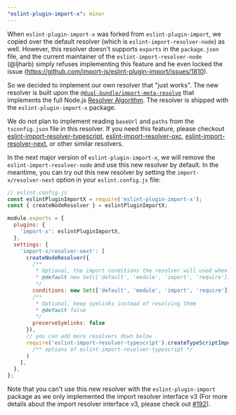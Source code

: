 ```yaml
---
"eslint-plugin-import-x": minor
---
```


When `eslint-plugin-import-x` was forked from `eslint-plugin-import`, we copied over the default resolver (which is `eslint-import-resolver-node`) as well. However, this resolver doesn't supports `exports` in the `package.json` file, and the current maintainer of the `eslint-import-resolver-node` (@ljharb) simply refuses implementing this feature and he even locked the issue (https://github.com/import-js/eslint-plugin-import/issues/1810).

So we decided to implement our own resolver that "just works". The new resolver is built upon the [`@dual-bundle/import-meta-resolve`](https://www.npmjs.com/package/@dual-bundle/import-meta-resolve) that implements the full Node.js [Resolver Algorithm](https://nodejs.org/dist/v14.21.3/docs/api/esm.html#esm_resolver_algorithm). The resolver is shipped with the `eslint-plugin-import-x` package.

We do not plan to implement reading `baseUrl` and `paths` from the `tsconfig.json` file in this resolver. If you need this feature, please checkout [eslint-import-resolver-typescript](https://www.npmjs.com/package/eslint-import-resolver-typescript), [eslint-import-resolver-oxc](https://www.npmjs.com/package/eslint-import-resolver-oxc), [eslint-import-resolver-next](https://www.npmjs.com/package/eslint-import-resolver-next), or other similar resolvers.

In the next major version of `eslint-plugin-import-x`, we will remove the `eslint-import-resolver-node` and use this new resolver by default. In the meantime, you can try out this new resolver by setting the `import-x/resolver-next` option in your `eslint.config.js` file:

```js
// eslint.config.js
const eslintPluginImportX = require('eslint-plugin-import-x');
const { createNodeResolver } = eslintPluginImportX;

module.exports = {
  plugins: {
    'import-x': eslintPluginImportX,
  },
  settings: {
    'import-x/resolver-next': [
      createNodeResolver({
        /**
         * Optional, the import conditions the resolver will used when reading the exports map from "package.json"
         * @default new Set(['default', 'module', 'import', 'require'])
         */
        conditions: new Set(['default', 'module', 'import', 'require']),
        /**
         * Optional, keep symlinks instead of resolving them
         * @default false
         */
        preserveSymlinks: false
      }),
      // you can add more resolvers down below
      require('eslint-import-resolver-typescript').createTypeScriptImportResolver(
        /** options of eslint-import-resolver-typescript */
      )
    ],
  },
};
```

Note that you can't use this new resolver with the `eslint-plugin-import` package as we only implemented the import resolver interface v3 (For more details about the import resolver interface v3, please check out [#192](https://github.com/un-ts/eslint-plugin-import-x/pull/192)).
